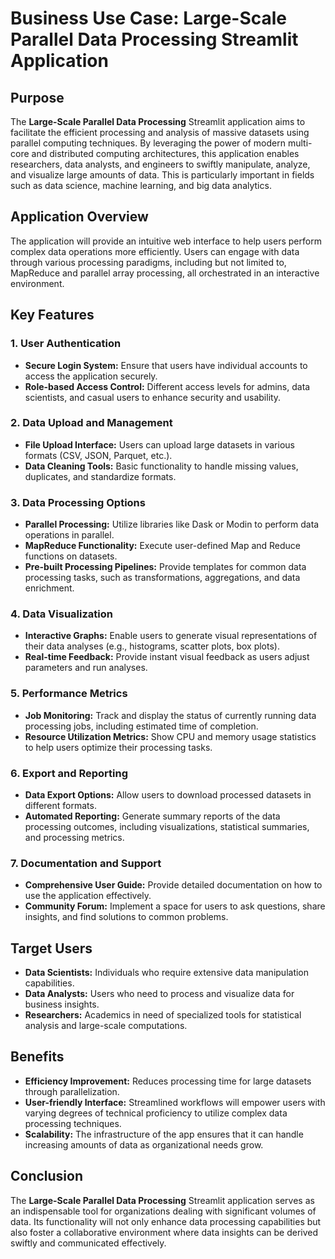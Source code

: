 # Business Use Case: Large-Scale Parallel Data Processing Streamlit Application

## Purpose
The **Large-Scale Parallel Data Processing** Streamlit application aims to facilitate the efficient processing and analysis of massive datasets using parallel computing techniques. By leveraging the power of modern multi-core and distributed computing architectures, this application enables researchers, data analysts, and engineers to swiftly manipulate, analyze, and visualize large amounts of data. This is particularly important in fields such as data science, machine learning, and big data analytics.

## Application Overview
The application will provide an intuitive web interface to help users perform complex data operations more efficiently. Users can engage with data through various processing paradigms, including but not limited to, MapReduce and parallel array processing, all orchestrated in an interactive environment.

## Key Features

### 1. User Authentication
- **Secure Login System:** Ensure that users have individual accounts to access the application securely.
- **Role-based Access Control:** Different access levels for admins, data scientists, and casual users to enhance security and usability.

### 2. Data Upload and Management
- **File Upload Interface:** Users can upload large datasets in various formats (CSV, JSON, Parquet, etc.).
- **Data Cleaning Tools:** Basic functionality to handle missing values, duplicates, and standardize formats.
  
### 3. Data Processing Options
- **Parallel Processing:** Utilize libraries like Dask or Modin to perform data operations in parallel.
- **MapReduce Functionality:** Execute user-defined Map and Reduce functions on datasets.
- **Pre-built Processing Pipelines:** Provide templates for common data processing tasks, such as transformations, aggregations, and data enrichment.

### 4. Data Visualization
- **Interactive Graphs:** Enable users to generate visual representations of their data analyses (e.g., histograms, scatter plots, box plots).
- **Real-time Feedback:** Provide instant visual feedback as users adjust parameters and run analyses.

### 5. Performance Metrics
- **Job Monitoring:** Track and display the status of currently running data processing jobs, including estimated time of completion.
- **Resource Utilization Metrics:** Show CPU and memory usage statistics to help users optimize their processing tasks.

### 6. Export and Reporting
- **Data Export Options:** Allow users to download processed datasets in different formats.
- **Automated Reporting:** Generate summary reports of the data processing outcomes, including visualizations, statistical summaries, and processing metrics.

### 7. Documentation and Support
- **Comprehensive User Guide:** Provide detailed documentation on how to use the application effectively.
- **Community Forum:** Implement a space for users to ask questions, share insights, and find solutions to common problems.

## Target Users
- **Data Scientists:** Individuals who require extensive data manipulation capabilities.
- **Data Analysts:** Users who need to process and visualize data for business insights.
- **Researchers:** Academics in need of specialized tools for statistical analysis and large-scale computations.

## Benefits
- **Efficiency Improvement:** Reduces processing time for large datasets through parallelization.
- **User-friendly Interface:** Streamlined workflows will empower users with varying degrees of technical proficiency to utilize complex data processing techniques.
- **Scalability:** The infrastructure of the app ensures that it can handle increasing amounts of data as organizational needs grow.
  
## Conclusion
The **Large-Scale Parallel Data Processing** Streamlit application serves as an indispensable tool for organizations dealing with significant volumes of data. Its functionality will not only enhance data processing capabilities but also foster a collaborative environment where data insights can be derived swiftly and communicated effectively.